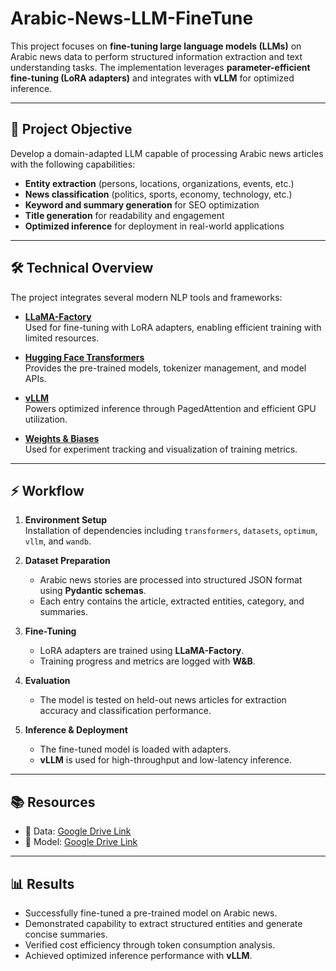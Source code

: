 # Arabic-News-LLM-FineTune

This project focuses on **fine-tuning large language models (LLMs)** on Arabic news data to perform structured information extraction and text understanding tasks. The implementation leverages **parameter-efficient fine-tuning (LoRA adapters)** and integrates with **vLLM** for optimized inference.

---

## 🎯 Project Objective

Develop a domain-adapted LLM capable of processing Arabic news articles with the following capabilities:
- **Entity extraction** (persons, locations, organizations, events, etc.)
- **News classification** (politics, sports, economy, technology, etc.)
- **Keyword and summary generation** for SEO optimization
- **Title generation** for readability and engagement
- **Optimized inference** for deployment in real-world applications

---

## 🛠️ Technical Overview

The project integrates several modern NLP tools and frameworks:

- **[LLaMA-Factory](https://github.com/hiyouga/LLaMA-Factory)**  
  Used for fine-tuning with LoRA adapters, enabling efficient training with limited resources.

- **[Hugging Face Transformers](https://huggingface.co/transformers)**  
  Provides the pre-trained models, tokenizer management, and model APIs.

- **[vLLM](https://vllm.ai/)**  
  Powers optimized inference through PagedAttention and efficient GPU utilization.

- **[Weights & Biases](https://wandb.ai/)**  
  Used for experiment tracking and visualization of training metrics.

---

  ## ⚡ Workflow

1. **Environment Setup**  
   Installation of dependencies including `transformers`, `datasets`, `optimum`, `vllm`, and `wandb`.

2. **Dataset Preparation**  
   - Arabic news stories are processed into structured JSON format using **Pydantic schemas**.  
   - Each entry contains the article, extracted entities, category, and summaries.

3. **Fine-Tuning**  
   - LoRA adapters are trained using **LLaMA-Factory**.  
   - Training progress and metrics are logged with **W&B**.

4. **Evaluation**  
   - The model is tested on held-out news articles for extraction accuracy and classification performance.  

5. **Inference & Deployment**  
   - The fine-tuned model is loaded with adapters.  
   - **vLLM** is used for high-throughput and low-latency inference.

---

## 📚 Resources
- 📂 Data: [Google Drive Link](https://drive.google.com/drive/folders/1WJDf4obEqvqI0skV2Jz9_Q6S2MZ2zQkY?usp=drive_link)
- 📂 Model: [Google Drive Link](https://drive.google.com/drive/folders/1tZkibWza655tlTqWSj5I9RgWYrrN0z77?usp=drive_link)

---

## 📊 Results

- Successfully fine-tuned a pre-trained model on Arabic news.  
- Demonstrated capability to extract structured entities and generate concise summaries.  
- Verified cost efficiency through token consumption analysis.  
- Achieved optimized inference performance with **vLLM**.
